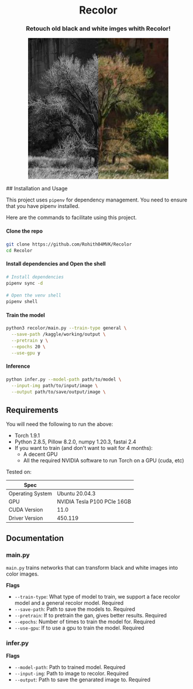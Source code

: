 <h1 align="center"> Recolor</h1>
<h3 align="center">Retouch old black and white imges whith Recolor!</h3>
<p align="center"><img src="images/index.jpg" /></p>
## Installation and Usage

This project uses `pipenv` for dependency management. You need to ensure that you have pipenv installed.

Here are the commands to facilitate using this project.

#### Clone the repo

```sh
git clone https://github.com/Rohith04MVK/Recolor
cd Recolor
```

#### Install dependencies and Open the shell

```sh
# Install dependencies
pipenv sync -d

# Open the venv shell
pipenv shell
```

#### Train the model

```sh
python3 recolor/main.py --train-type general \
  --save-path /kaggle/working/output \
  --pretrain y \
  --epochs 20 \
  --use-gpu y
```

#### Inference

```sh
python infer.py --model-path path/to/model \
  --input-img path/to/input/image \
  --output path/to/save/output/image \
```

## Requirements

You will need the following to run the above:

- Torch 1.9.1
- Python 2.8.5, Pillow 8.2.0, numpy 1.20.3, fastai 2.4
- If you want to train (and don't want to wait for 4 months):
  - A decent GPU
  - All the required NVIDIA software to run Torch on a GPU (cuda, etc)
 
 Tested on:
 
 | Spec                        |                                                             |
|-----------------------------|-------------------------------------------------------------|
| Operating System            | Ubuntu 20.04.3                                              |
| GPU                         | NVIDIA Tesla P100 PCIe 16GB                                 |
| CUDA Version                | 11.0                                                        |
| Driver Version              | 450.119                                                     |

## Documentation

### main.py

`main.py` trains networks that can transform black and white images into color images.

**Flags**

- `--train-type`: What type of model to train, we support a face recolor model and a general recolor model. Required
- `--save-path`: Path to save the models to. Required
- `--pretrain`: If to pretrain the gan, gives better results. Required
- `--epochs`: Number of times to train the model for. Required
- `--use-gpu`: If to use a gpu to train the model. Required

### infer.py

**Flags**

- `--model-path`: Path to trained model. Required
- `--input-img`: Path to image to recolor. Required
- `--output`: Path to save the genarated image to. Required
